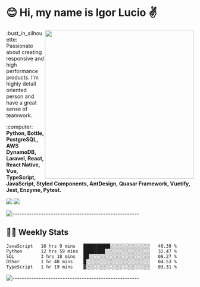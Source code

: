 # :blush: Hi, my name is Igor Lucio :v:

<img src="https://github-readme-stats.vercel.app/api?username=iguit0&show_icons=true&count_private=true&theme=tokyonight" min-width="400px" max-width="400px" width="400px" align="right" />

<p align="left"> 
  :bust_in_silhouette: Passionate about creating responsive and high performance products.
  I'm highly detail oriented person and have a great sense of teamwork.
</p>

<p align="left">
  :computer: <strong>Python, Bottle, PostgreSQL, AWS DynamoDB, Laravel, React, React Native, Vue, TypeScript, JavaScript, Styled Components, AntDesign, Quasar Framework, Vuetify, Jest, Enzyme, Pytest.</strong>
</p>

<p align="left">
  <a href="#" alt="Linkedin">
  <img src="https://img.shields.io/badge/LinkedIn-0077B5?style=for-the-badge&logo=linkedin&logoColor=white&link=https://www.linkedin.com/in/igor-lucio-alves" /></a>

  <a href="#" alt="Telegram">
  <img src="https://img.shields.io/badge/Telegram-2CA5E0?style=for-the-badge&logo=telegram&logoColor=white&link=https://t.me/iguit0" /></a>
</p>

![-----------------------------------------------------](https://raw.githubusercontent.com/andreasbm/readme/master/assets/lines/aqua.png)

## :man_technologist: Weekly Stats
<!--START_SECTION:waka-->
```text
JavaScript   16 hrs 9 mins   ██████████░░░░░░░░░░░░░░░   40.39 % 
Python       12 hrs 59 mins  ████████░░░░░░░░░░░░░░░░░   32.47 % 
SQL          3 hrs 18 mins   ██░░░░░░░░░░░░░░░░░░░░░░░   08.27 % 
Other        1 hr 48 mins    █░░░░░░░░░░░░░░░░░░░░░░░░   04.53 % 
TypeScript   1 hr 19 mins    ▓░░░░░░░░░░░░░░░░░░░░░░░░   03.31 % 
```
<!--END_SECTION:waka-->
![-----------------------------------------------------](https://raw.githubusercontent.com/andreasbm/readme/master/assets/lines/aqua.png)

